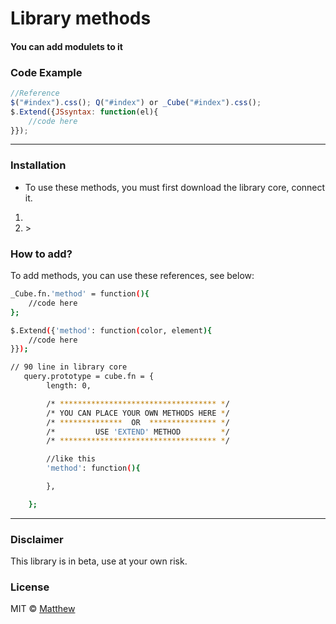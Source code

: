 <!-- ![Screenshot]()  -->
# Library methods
#### You can add modulets to it


### Code Example
```javascript
//Reference
$("#index").css(); Q("#index") or _Cube("#index").css();
$.Extend({JSsyntax: function(el){
    //code here
}});
```
***
### Installation 
* To use these methods, you must first download the library core, connect it.
1. <script src="cube-selector.js"></script>
2. <script src="'method'.js"></script>>


### How to add?
To add methods, you can use these references, see below:
```bash
_Cube.fn.'method' = function(){
    //code here
};

$.Extend({'method': function(color, element){
    //code here
}});

// 90 line in library core 
   query.prototype = cube.fn = {
        length: 0,

        /* *********************************** */
        /* YOU CAN PLACE YOUR OWN METHODS HERE */
        /* **************  OR  *************** */
        /*         USE 'EXTEND' METHOD         */
        /* *********************************** */

        //like this 
        'method': function(){

        },

    };
```
***
### Disclaimer
This library is in beta, use at your own risk.

### License
MIT © [Matthew]()
